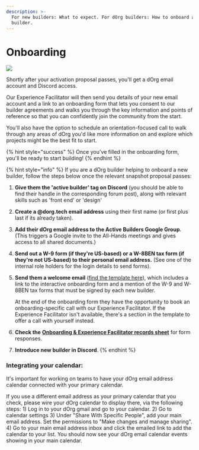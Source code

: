 ```yaml
---
description: >-
  For new builders: What to expect. For dOrg builders: How to onboard a new
  builder.
---
```


# Onboarding

![](https://media4.giphy.com/media/3oEduUtBxr9wzS0DZu/giphy.gif?cid=ecf05e47oo0m24vbyfz5wb19bu7zdoer71xe9ptup4oerddh\&rid=giphy.gif\&ct=g)

Shortly after your activation proposal passes, you'll get a dOrg email account and Discord access.

Our Experience Facilitator will then send you details of your new email account and a link to an onboarding form that lets you consent to our builder agreements and walks you through the key information and points of reference so that you can confidently join the community from the start.

You'll also have the option to schedule an orientation-focused call to walk through any areas of dOrg you'd like more information on and explore which projects might be the best fit to start.

{% hint style="success" %}
Once you've filled in the onboarding form, you'll be ready to start building!
{% endhint %}

{% hint style="info" %}
If you are a dOrg builder helping to onboard a new builder, follow the steps below once the relevant snapshot proposal passes:

1. **Give them the 'active builder' tag on** **Discord** (you should be able to find their handle in the corresponding forum post), along with relevant skills such as 'front end' or 'design'
2. **Create a @dorg.tech email address** using their first name (or first plus last if its already taken).
3. **Add their dOrg email address to the Active Builders Google Group**. (This triggers a Google invite to the All-Hands meetings and gives access to all shared documents.)
4. **Send out a W-9 form (if they're US-based) or a W-8BEN tax form (if they're not US-based) to their personal email address.** (See one of the internal role holders for the login details to send forms).
5.  **Send them a welcome email** ([find the template here](https://forum.dorg.tech/t/new-builder-onboarding-email-template/242)), which includes a link to the interactive onboarding form and a mention of the W-9 and W-8BEN tax forms that must be signed by each new builder.

    At the end of the onboarding form they have the opportunity to book an onboarding-specific call with our Experience Facilitator. If the Experience Facilitator isn't available, there's a section in the template to offer a call with yourself instead.
6. **Check the** [**Onboarding & Experience Facilitator records sheet**](https://docs.google.com/spreadsheets/d/1dJEASJk7orOm50cb8Nnye-X3DsVUHVdt2xJ0T45R0nw/edit?usp=sharing) for form responses.
7. **Introduce new builder in Discord**.
{% endhint %}

### **Integrating your calendar:** <a href="#gcal" id="gcal"></a>

It's important for working on teams to have your dOrg email address calendar connected with your primary calendar.

If you use a different email address as your primary calendar that you check, please wire your dOrg calendar to display there, via the following steps: 1) Log in to your dOrg gmail and go to your calendar. 2) Go to calendar settings 3) Under "Share With Specific People", add your main email address. Set the permissions to "Make changes and manage sharing". 4) Go to your main email address inbox and click the emailed link to add the calendar to your list. You should now see your dOrg email calendar events showing in your main calendar.

